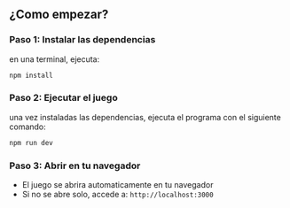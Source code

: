 
## ¿Como empezar?

### Paso 1: Instalar las dependencias

en una terminal, ejecuta:

```bash
npm install
```

### Paso 2: Ejecutar el juego

una vez instaladas las dependencias, ejecuta el programa con el siguiente comando:

```bash
npm run dev
```

### Paso 3: Abrir en tu navegador
- El juego se abrira automaticamente en tu navegador
- Si no se abre solo, accede a: `http://localhost:3000`